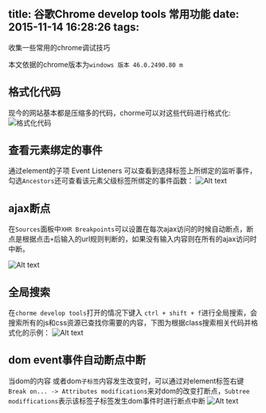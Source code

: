 title: 谷歌Chrome develop tools 常用功能
date: 2015-11-14 16:28:26
tags:
---

收集一些常用的chrome调试技巧

<!-- more -->

本文依据的chrome版本为`windows 版本 46.0.2490.80 m`

## 格式化代码
现今的网站基本都是压缩多的代码，chorme可以对这些代码进行格式化:
![格式化代码](./format.gif)

## 查看元素绑定的事件
通过element的子项 Event Listeners 可以查看到选择标签上所绑定的监听事件，勾选`Ancestors`还可查看该元素父级标签所绑定的事件函数：
![Alt text](./show_event.gif)

## ajax断点

在`Sources`面板中`XHR Breakpoints`可以设置在每次ajax访问的时候自动断点，断点是根据点击`+`后输入的url规则判断的，如果没有输入内容则在所有的ajax访问时中断。

![Alt text](./ajax_event.png)

## 全局搜索
在`chorme develop tools`打开的情况下键入 `ctrl + shift + f`进行全局搜索，会搜索所有的js和css资源已查找你需要的内容，下图为根据class搜索相关代码并格式化的示例：
![Alt text](./global_search.gif)

## dom event事件自动断点中断
当dom的内容 或者dom`子标签`内容发生改变时，可以通过对element标签右键 `Break on... -> Attributes modifications`来对dom的改变打断点，`Subtree modiffications`表示该标签子标签发生dom事件时进行断点中断
![Alt text](./dom_event.png)




